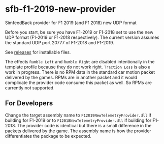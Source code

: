 # sfb-f1-2019-new-provider
SimfeedBack provider for F1 2019 (and F1 2018) new UDP format

Before you start, be sure you have F1-2019 or F1-2018 set to use the new UDP format (F1-2019 or F1-2018 respectively). The current version assumes the standard UDP port 20777 of F1-2018 and F1-2019.

See [releases](https://github.com/ffxf/sfb-f1-2019-new-provider/releases) for installable files.

The effects `Rumble Left` and `Rumble Right` are disabled intentionally in the template profile because they do not work right.
`Traction Loss` is also a work in progress.
There is no RPM data in the standard car motion packet delivered by the games. RPMs are in another packet and it would complicate the provider code consume this packet as well. So RPMs are currently not supported.

## For Developers

Change the target assembly name to `F12019NewTelemetryProvider.dll` if building for F1-2019 or to `F12018NewTelemetryProvider.dll` if building for F1-2018.
The provider code is identical but there is a small difference in the packets delivered by the game. The assembly name is how the provider differentiates the package to be expected.

